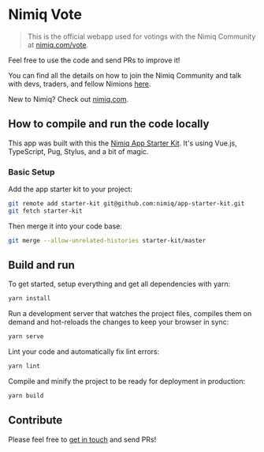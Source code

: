 # Nimiq Vote

> This is the official webapp used for votings with the Nimiq Community at [nimiq.com/vote](https://nimiq.com/vote).

Feel free to use the code and send PRs to improve it!

You can find all the details on how to join the Nimiq Community and talk with devs, traders, and fellow Nimions [here](https://nimiq.com/community).

New to Nimiq? Check out [nimiq.com](https://nimiq.com).

## How to compile and run the code locally

This app was built with this the [Nimiq App Starter Kit](https://github.com/nimiq/app-starter-kit). It's using Vue.js, TypeScript, Pug, Stylus, and a bit of magic.

### Basic Setup

Add the app starter kit to your project:
```bash
git remote add starter-kit git@github.com:nimiq/app-starter-kit.git
git fetch starter-kit
```

Then merge it into your code base:
```bash
git merge --allow-unrelated-histories starter-kit/master
```

## Build and run

To get started, setup everything and get all dependencies with yarn:

```bash
yarn install
```

Run a development server that watches the project files,
compiles them on demand and hot-reloads the changes to keep your browser in sync:

```bash
yarn serve
```

Lint your code and automatically fix lint errors:

```bash
yarn lint
```

Compile and minify the project to be ready for deployment in production:

```bash
yarn build
```

## Contribute

Please feel free to [get in touch](https://www.nimiq.com/community/) and send PRs!
